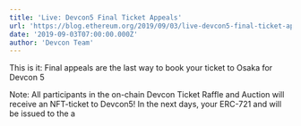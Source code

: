 ```yaml
---
title: 'Live: Devcon5 Final Ticket Appeals'
url: 'https://blog.ethereum.org/2019/09/03/live-devcon5-final-ticket-appeals/'
date: '2019-09-03T07:00:00.000Z'
author: 'Devcon Team'
---
```

This is it: Final appeals are the last way to book your ticket to Osaka for Devcon 5

Note: All participants in the on-chain Devcon Ticket Raffle and Auction will receive an NFT-ticket to Devcon5! In the next days, your ERC-721 and will be issued to the a
